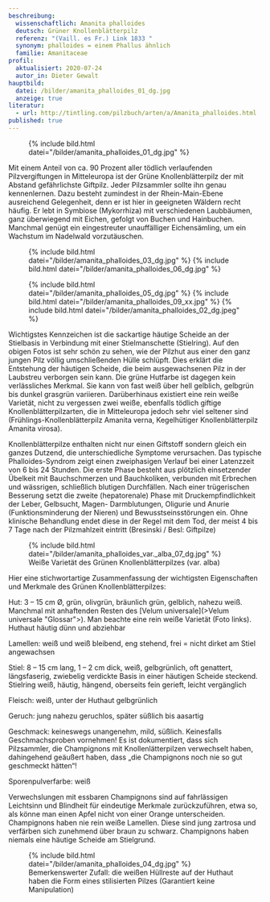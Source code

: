 ```yaml
---
beschreibung:
  wissenschaftlich: Amanita phalloides
  deutsch: Grüner Knollenblätterpilz
  referenz: "(Vaill. es Fr.) Link 1833 "
  synonym: phalloides = einem Phallus ähnlich
  familie: Amanitaceae
profil:
  aktualisiert: 2020-07-24
  autor_in: Dieter Gewalt
hauptbild:
  datei: /bilder/amanita_phalloides_01_dg.jpg
  anzeige: true
literatur:
  - url: http://tintling.com/pilzbuch/arten/a/Amanita_phalloides.html
published: true
---
```


<div class="figure">
  <figure class="klein">
    <div class="bilder">
      {% include bild.html datei="/bilder/amanita_phalloides_01_dg.jpg" %}
    </div>
  </figure>
</div>

Mit einem Anteil von ca. 90 Prozent aller tödlich verlaufenden Pilzvergiftungen in Mitteleuropa ist der Grüne Knollenblätterpilz der mit Abstand gefährlichste Giftpilz. Jeder Pilzsammler sollte ihn genau kennenlernen. Dazu besteht zumindest in der Rhein-Main-Ebene ausreichend Gelegenheit, denn er ist hier in geeigneten Wäldern recht häufig. Er lebt in Symbiose (Mykorrhiza) mit verschiedenen Laubbäumen, ganz überwiegend mit Eichen, gefolgt von Buchen und Hainbuchen. Manchmal genügt ein eingestreuter unauffälliger Eichensämling, um ein Wachstum im Nadelwald vorzutäuschen.

<div class="figure">
  <figure class="standard">
    <div class="bilder">
      {% include bild.html datei="/bilder/amanita_phalloides_03_dg.jpg" %}
      {% include bild.html datei="/bilder/amanita_phalloides_06_dg.jpg" %}
    </div>
  </figure>
</div>

<div class="figure">
  <figure class="klein">
    <div class="bilder">
      {% include bild.html datei="/bilder/amanita_phalloides_05_dg.jpg" %}
      {% include bild.html datei="/bilder/amanita_phalloides_09_xx.jpg" %}
      {% include bild.html datei="/bilder/amanita_phalloides_02_dg.jpeg" %}
    </div>
  </figure>
</div>

Wichtigstes Kennzeichen ist die sackartige häutige Scheide an der Stielbasis in Verbindung mit einer Stielmanschette (Stielring). Auf den obigen Fotos ist sehr schön zu sehen, wie der Pilzhut aus einer den ganz jungen Pilz völlig umschließenden Hülle schlüpft. Dies erklärt die Entstehung der häutigen Scheide, die beim ausgewachsenen Pilz in der Laubstreu verborgen sein kann. Die grüne Hutfarbe ist dagegen kein verlässliches Merkmal. Sie kann von fast weiß über hell gelblich, gelbgrün bis dunkel grasgrün variieren. Darüberhinaus existiert eine rein weiße Varietät, nicht zu vergessen zwei weiße, ebenfalls tödlich giftige Knollenblätterpilzarten, die in Mitteleuropa jedoch sehr viel seltener sind (Frühlings-Knollenblätterpilz Amanita verna, Kegelhütiger Knollenblätterpilz Amanita virosa).

Knollenblätterpilze enthalten nicht nur einen Giftstoff sondern gleich ein ganzes Dutzend, die unterschiedliche Symptome verursachen. Das typische Phalloides-Syndrom zeigt einen zweiphasigen Verlauf bei einer Latenzzeit von 6 bis 24 Stunden. Die erste Phase besteht aus plötzlich einsetzender Übelkeit mit Bauchschmerzen und Bauchkoliken, verbunden mit Erbrechen und wässrigen, schließlich blutigen Durchfällen. Nach einer trügerischen Besserung setzt die zweite (hepatorenale) Phase mit Druckempfindlichkeit der Leber, Gelbsucht, Magen- Darmblutungen, Oligurie und Anurie (Funktionsminderung der Nieren) und Bewusstseinsstörungen ein. Ohne klinische Behandlung endet diese in der Regel mit dem Tod, der meist 4 bis 7 Tage nach der Pilzmahlzeit eintritt (Bresinski / Besl: Giftpilze)

<div class="figure">
  <figure class="klein">
    <div class="bilder">
      {% include bild.html datei="/bilder/amanita_phalloides_var._alba_07_dg.jpg" %}
    </div>
    <figcaption>Weiße Varietät des Grünen Knollenblätterpilzes (var. alba)</figcaption>
  </figure>
</div>

Hier eine stichwortartige Zusammenfassung der wichtigsten Eigenschaften und Merkmale des Grünen Knollenblätterpilzes:

Hut: 3 – 15 cm Ø, grün, olivgrün, bräunlich grün, gelblich, nahezu weiß. Manchmal mit anhaftenden Resten des [Velum universale](>Velum universale "Glossar">). Man beachte eine rein weiße Varietät (Foto links). Huthaut häutig dünn und abziehbar

Lamellen: weiß und weiß bleibend, eng stehend, frei = nicht dirket am Stiel angewachsen

Stiel: 8 – 15 cm lang, 1 – 2 cm dick, weiß, gelbgrünlich, oft genattert, längsfaserig, zwiebelig verdickte Basis in einer häutigen Scheide steckend. Stielring weiß, häutig, hängend, oberseits fein gerieft, leicht vergänglich

Fleisch: weiß, unter der Huthaut gelbgrünlich

Geruch: jung nahezu geruchlos, später süßlich bis aasartig

Geschmack: keineswegs unangenehm, mild, süßlich. Keinesfalls Geschmachsproben vornehmen! Es ist dokumentiert, dass sich Pilzsammler, die Champignons mit Knollenlätterpilzen verwechselt haben, dahingehend geäußert haben, dass „die Champignons noch nie so gut geschmeckt hätten“!

Sporenpulverfarbe: weiß

Verwechslungen mit essbaren Champignons sind auf fahrlässigen Leichtsinn und Blindheit für eindeutige Merkmale zurückzuführen, etwa so, als könne man einen Apfel nicht von einer Orange unterscheiden. Champignons haben nie rein weiße Lamellen. Diese sind jung zartrosa und verfärben sich zunehmend über braun zu schwarz. Champignons haben niemals eine häutige Scheide am Stielgrund.

<div class="figure">
  <figure class="klein">
    <div class="bilder">
      {% include bild.html datei="/bilder/amanita_phalloides_04_dg.jpg" %}
    </div>
    <figcaption>Bemerkenswerter Zufall: die weißen Hüllreste auf der Huthaut haben die Form eines stilisierten Pilzes (Garantiert keine Manipulation)</figcaption>
  </figure>
</div>
